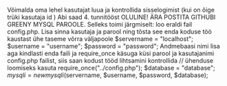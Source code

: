 Võimalda oma lehel kasutajat luua ja kontrollida sisselogimist (kui on õige trüki kasutaja id )
Abi saad 4. tunnitööst
OLULINE! ÄRA POSTITA GITHUBI GREENY MYSQL PAROOLE. Selleks toimi järgmiselt:
loo eraldi fail config.php. Lisa sinna kasutaja ja parool ning tõsta see enda koduse töö kaustast ühe taseme võrra väljapoole
$servername = "localhost";
$username = "username";
$password = "password";
Andmebaasi nimi lisa aga kindlasti enda faili ja require_once käsuga küsi parool ja kasutajanimi config.php failist, siis saan kodust tööd lihtsamini kontrollida
// ühenduse loomiseks kasuta
require_once("../config.php");
$database = "database";
$mysqli = new mysqli($servername, $username, $password, $database);